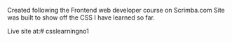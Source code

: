 Created following the Frontend web developer course on Scrimba.com
Site was built to show off the CSS I have learned so far.


Live site at:# csslearningno1
